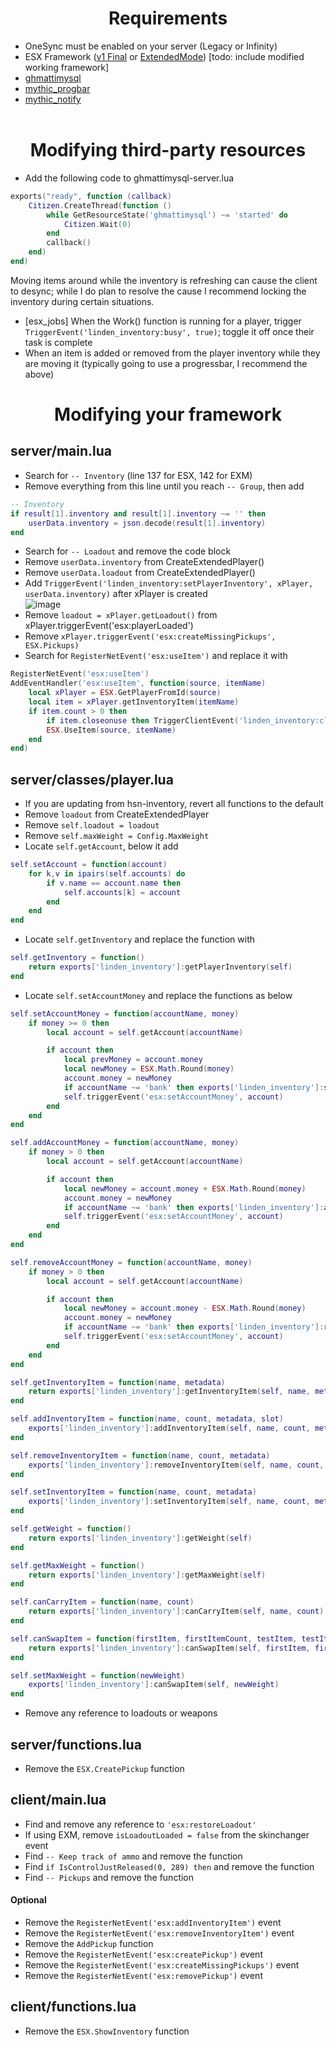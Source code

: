 <h1 align='center'>Requirements</h1>

* OneSync must be enabled on your server (Legacy or Infinity)
* ESX Framework ([v1 Final](https://github.com/esx-framework/es_extended/tree/v1-final) or [ExtendedMode](https://github.com/extendedmode/extendedmode/tree/dev)) [todo: include modified working framework]
* [ghmattimysql](https://github.com/GHMatti/ghmattimysql/releases)
* [mythic_progbar](https://github.com/thelindat/mythic_progbar)
* [mythic_notify](https://github.com/thelindat/mythic_notify)
<br><br>

<h1 align='center'>Modifying third-party resources</h1>

* Add the following code to ghmattimysql-server.lua
```lua
exports("ready", function (callback)
	Citizen.CreateThread(function ()
		while GetResourceState('ghmattimysql') ~= 'started' do
			Citizen.Wait(0)
		end
		callback()
	end)
end)
```

Moving items around while the inventory is refreshing can cause the client to desync; while I do plan to resolve the cause I recommend locking the inventory during certain situations.
* [esx_jobs] When the Work() function is running for a player, trigger `TriggerEvent('linden_inventory:busy', true)`; toggle it off once their task is complete
* When an item is added or removed from the player inventory while they are moving it (typically going to use a progressbar, I recommend the above)


<h1 align='center'>Modifying your framework</h1>

## server/main.lua
* Search for `-- Inventory` (line 137 for ESX, 142 for EXM)
* Remove everything from this line until you reach `-- Group`, then add
```lua
-- Inventory
if result[1].inventory and result[1].inventory ~= '' then
	userData.inventory = json.decode(result[1].inventory)
end
```
* Search for `-- Loadout` and remove the code block
* Remove `userData.inventory` from CreateExtendedPlayer()
* Remove `userData.loadout` from CreateExtendedPlayer()
* Add `TriggerEvent('linden_inventory:setPlayerInventory', xPlayer, userData.inventory)` after xPlayer is created  
![image](https://user-images.githubusercontent.com/65407488/114259210-b5c97d80-9a0f-11eb-979d-553839a6ea8d.png)
* Remove `loadout = xPlayer.getLoadout()` from xPlayer.triggerEvent('esx:playerLoaded')
* Remove `xPlayer.triggerEvent('esx:createMissingPickups', ESX.Pickups)`
* Search for `RegisterNetEvent('esx:useItem')` and replace it with
```lua
RegisterNetEvent('esx:useItem')
AddEventHandler('esx:useItem', function(source, itemName)
	local xPlayer = ESX.GetPlayerFromId(source)
	local item = xPlayer.getInventoryItem(itemName)
	if item.count > 0 then
		if item.closeonuse then TriggerClientEvent('linden_inventory:closeInventory', source) end
		ESX.UseItem(source, itemName)
	end
end)
```


## server/classes/player.lua
* If you are updating from hsn-inventory, revert all functions to the default
* Remove `loadout` from CreateExtendedPlayer
* Remove `self.loadout = loadout`
* Remove `self.maxWeight = Config.MaxWeight`
* Locate `self.getAccount`, below it add
```lua
self.setAccount = function(account)
	for k,v in ipairs(self.accounts) do
		if v.name == account.name then
			self.accounts[k] = account
		end
	end
end
```

* Locate `self.getInventory` and replace the function with
```lua
self.getInventory = function()
	return exports['linden_inventory']:getPlayerInventory(self)
end
```

* Locate `self.setAccountMoney` and replace the functions as below
```lua
self.setAccountMoney = function(accountName, money)
	if money >= 0 then
		local account = self.getAccount(accountName)

		if account then
			local prevMoney = account.money
			local newMoney = ESX.Math.Round(money)
			account.money = newMoney
			if accountName ~= 'bank' then exports['linden_inventory']:setInventoryItem(self, accountName, money) end
			self.triggerEvent('esx:setAccountMoney', account)
		end
	end
end

self.addAccountMoney = function(accountName, money)
	if money > 0 then
		local account = self.getAccount(accountName)

		if account then
			local newMoney = account.money + ESX.Math.Round(money)
			account.money = newMoney
			if accountName ~= 'bank' then exports['linden_inventory']:addInventoryItem(self, accountName, money) end
			self.triggerEvent('esx:setAccountMoney', account)
		end
	end
end

self.removeAccountMoney = function(accountName, money)
	if money > 0 then
		local account = self.getAccount(accountName)

		if account then
			local newMoney = account.money - ESX.Math.Round(money)
			account.money = newMoney
			if accountName ~= 'bank' then exports['linden_inventory']:removeInventoryItem(self, accountName, money) end
			self.triggerEvent('esx:setAccountMoney', account)
		end
	end
end

self.getInventoryItem = function(name, metadata)
	return exports['linden_inventory']:getInventoryItem(self, name, metadata)
end

self.addInventoryItem = function(name, count, metadata, slot)
	exports['linden_inventory']:addInventoryItem(self, name, count, metadata, slot)
end

self.removeInventoryItem = function(name, count, metadata)
	exports['linden_inventory']:removeInventoryItem(self, name, count, metadata)
end

self.setInventoryItem = function(name, count, metadata)
	exports['linden_inventory']:setInventoryItem(self, name, count, metadata)
end

self.getWeight = function()
	return exports['linden_inventory']:getWeight(self)
end

self.getMaxWeight = function()
	return exports['linden_inventory']:getMaxWeight(self)
end

self.canCarryItem = function(name, count)
	return exports['linden_inventory']:canCarryItem(self, name, count)
end

self.canSwapItem = function(firstItem, firstItemCount, testItem, testItemCount)
	return exports['linden_inventory']:canSwapItem(self, firstItem, firstItemCount, testItem, testItemCount)
end

self.setMaxWeight = function(newWeight)
	exports['linden_inventory']:canSwapItem(self, newWeight)
end
```
* Remove any reference to loadouts or weapons


## server/functions.lua
* Remove the `ESX.CreatePickup` function


## client/main.lua
* Find and remove any reference to `'esx:restoreLoadout'`
* If using EXM, remove `isLoadoutLoaded = false` from the skinchanger event
* Find `-- Keep track of ammo` and remove the function
* Find `if IsControlJustReleased(0, 289) then` and remove the function
* Find `-- Pickups` and remove the function
#### Optional
* Remove the `RegisterNetEvent('esx:addInventoryItem')` event
* Remove the `RegisterNetEvent('esx:removeInventoryItem')` event
* Remove the `AddPickup` function
* Remove the `RegisterNetEvent('esx:createPickup')` event
* Remove the `RegisterNetEvent('esx:createMissingPickups')` event
* Remove the `RegisterNetEvent('esx:removePickup')` event


## client/functions.lua
* Remove the `ESX.ShowInventory` function
